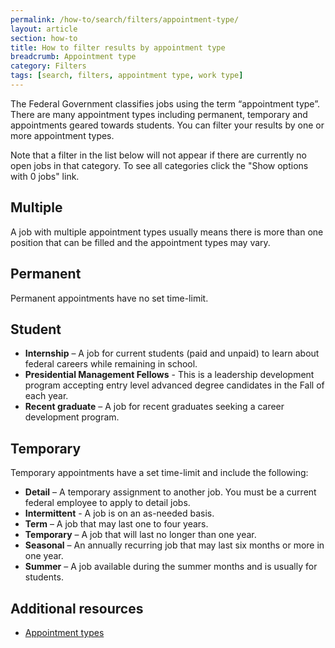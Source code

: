 ```yaml
---
permalink: /how-to/search/filters/appointment-type/
layout: article
section: how-to
title: How to filter results by appointment type
breadcrumb: Appointment type
category: Filters
tags: [search, filters, appointment type, work type]
---
```


The Federal Government classifies jobs using the term “appointment type”.  There are many appointment types including permanent, temporary and appointments geared towards students. You can filter your results by one or more appointment types.

Note that a filter in the list below will not appear if there are currently no open jobs in that category. To see all categories click the "Show options with 0 jobs" link.

## Multiple

A job with multiple appointment types usually means there is more than one position that can be filled and the appointment types may vary.

## Permanent

Permanent appointments have no set time-limit.  

## Student

* **Internship** – A job for current students (paid and unpaid) to learn about federal careers while remaining in school.
* **Presidential Management Fellows** - This is a leadership development program accepting entry level advanced degree candidates in the Fall of each year.
* **Recent graduate** – A job for recent graduates seeking a career development program.

## Temporary

Temporary appointments have a set time-limit and include the following:

* **Detail** – A temporary assignment to another job.  You must be a current federal employee to apply to detail jobs.  
* **Intermittent** - A job is on an as-needed basis.
* **Term** – A job that may last one to four years.
* **Temporary** – A job that will last no longer than one year.
* **Seasonal** – An annually recurring job that may last six months or more in one year.
* **Summer** – A job available during the summer months and is usually for students.

## Additional resources

* [Appointment types](../../../../working-in-government/pay-and-leave/appointment-types/)
